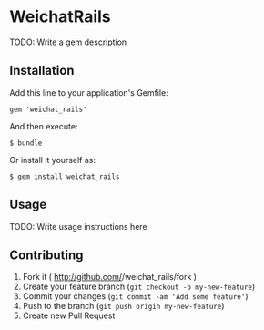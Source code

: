 # WeichatRails

TODO: Write a gem description

## Installation

Add this line to your application's Gemfile:

    gem 'weichat_rails'

And then execute:

    $ bundle

Or install it yourself as:

    $ gem install weichat_rails

## Usage

TODO: Write usage instructions here

## Contributing

1. Fork it ( http://github.com/<my-github-username>/weichat_rails/fork )
2. Create your feature branch (`git checkout -b my-new-feature`)
3. Commit your changes (`git commit -am 'Add some feature'`)
4. Push to the branch (`git push origin my-new-feature`)
5. Create new Pull Request

